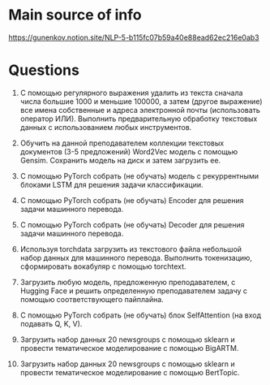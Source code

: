 # Main source of info
https://gunenkov.notion.site/NLP-5-b115fc07b59a40e88ead62ec216e0ab3

# Questions

1) С помощью регулярного выражения удалить из текста сначала числа большие 1000 и меньшие 100000, а затем (другое выражение) все имена собственные и адреса электронной почты (использовать оператор ИЛИ). Выполнить предварительную обработку текстовых данных с использованием любых инструментов.

2) Обучить на данной преподавателем коллекции текстовых документов (3-5 предложений) Word2Vec модель с помощью Gensim. Сохранить модель на диск и затем загрузить ее.

3) С помощью PyTorch собрать (не обучать) модель с рекуррентными блоками LSTM для решения задачи классификации.

4) С помощью PyTorch собрать (не обучать) Encoder для решения задачи машинного перевода.

5) С помощью PyTorch собрать (не обучать) Decoder для решения задачи машинного перевода.

6) Используя torchdata загрузить из текстового файла небольшой набор данных для машинного перевода. Выполнить токенизацию, сформировать вокабуляр с помощью torchtext.

7) Загрузить любую модель, предложенную преподавателем, с Hugging Face и решить определенную преподавателем задачу с помощью соответствующего пайплайна.

8) С помощью PyTorch собрать (не обучать) блок SelfAttention (на вход подавать Q, K, V).

9) Загрузить набор данных 20 newsgroups с помощью sklearn и провести тематическое моделирование с помощью BigARTM.

10) Загрузить набор данных 20 newsgroups с помощью sklearn и провести тематическое моделирование с помощью BertTopic.